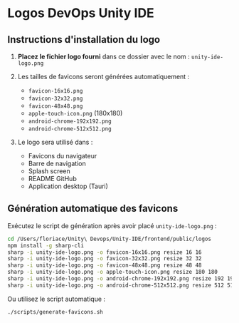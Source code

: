 # Logos DevOps Unity IDE

## Instructions d'installation du logo

1. **Placez le fichier logo fourni** dans ce dossier avec le nom : `unity-ide-logo.png`

2. Les tailles de favicons seront générées automatiquement :
   - `favicon-16x16.png`
   - `favicon-32x32.png`
   - `favicon-48x48.png`
   - `apple-touch-icon.png` (180x180)
   - `android-chrome-192x192.png`
   - `android-chrome-512x512.png`

3. Le logo sera utilisé dans :
   - Favicons du navigateur
   - Barre de navigation
   - Splash screen
   - README GitHub
   - Application desktop (Tauri)

## Génération automatique des favicons

Exécutez le script de génération après avoir placé `unity-ide-logo.png` :

```bash
cd /Users/floriace/Unity\ Devops/Unity-IDE/frontend/public/logos
npm install -g sharp-cli
sharp -i unity-ide-logo.png -o favicon-16x16.png resize 16 16
sharp -i unity-ide-logo.png -o favicon-32x32.png resize 32 32
sharp -i unity-ide-logo.png -o favicon-48x48.png resize 48 48
sharp -i unity-ide-logo.png -o apple-touch-icon.png resize 180 180
sharp -i unity-ide-logo.png -o android-chrome-192x192.png resize 192 192
sharp -i unity-ide-logo.png -o android-chrome-512x512.png resize 512 512
```

Ou utilisez le script automatique :

```bash
./scripts/generate-favicons.sh
```
